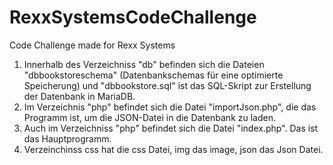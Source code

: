 # RexxSystemsCodeChallenge
Code Challenge made for Rexx Systems

1) Innerhalb des Verzeichniss "db" befinden sich die Dateien "dbbookstoreschema" (Datenbankschemas für eine optimierte Speicherung) und "dbbookstore.sql" ist das SQL-Skript zur Erstellung der Datenbank in MariaDB.
2) Im Verzeichnis "php" befindet sich die Datei "importJson.php", die das Programm ist, um die JSON-Datei in die Datenbank zu laden.
3) Auch im Verzeichniss "php" befindet sich die Datei "index.php". Das ist das Hauptprogramm.
4) Verzeinchinss css hat die css Datei, img das image, json das Json Datei.







